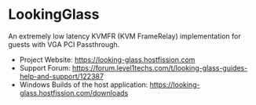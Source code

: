 # LookingGlass
An extremely low latency KVMFR (KVM FrameRelay) implementation for guests with VGA PCI Passthrough.

* Project Website: https://looking-glass.hostfission.com
* Support Forum: https://forum.level1techs.com/t/looking-glass-guides-help-and-support/122387
* Windows Builds of the host application: https://looking-glass.hostfission.com/downloads
